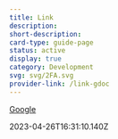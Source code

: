 ```yaml
---
title: Link
description: 
short-description: 
card-type: guide-page
status: active
display: true
category: Development
svg: svg/2FA.svg
provider-link: /link-gdoc
---
```

<div class="content-section">
<div class="section-container" markdown="1">

[Google](https://google.com)
</div>
</div> 2023-04-26T16:31:10.140Z